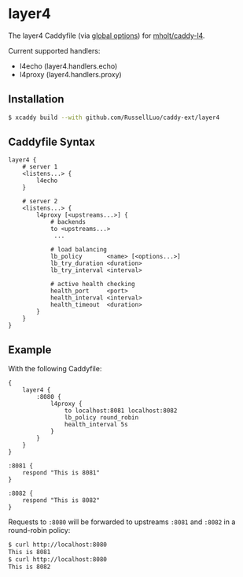 # layer4

The layer4 Caddyfile (via [global options](https://github.com/caddyserver/caddy/pull/3990)) for [mholt/caddy-l4](https://github.com/mholt/caddy-l4).

Current supported handlers:

- l4echo (layer4.handlers.echo)
- l4proxy (layer4.handlers.proxy)

## Installation

```bash
$ xcaddy build --with github.com/RussellLuo/caddy-ext/layer4
```

## Caddyfile Syntax

```
layer4 {
    # server 1
    <listens...> {
        l4echo
    }

    # server 2
    <listens...> {
        l4proxy [<upstreams...>] {
            # backends
            to <upstreams...>
        	 ...
    
            # load balancing
            lb_policy       <name> [<options...>]
            lb_try_duration <duration>
            lb_try_interval <interval>
    
            # active health checking
            health_port     <port>
            health_interval <interval>
            health_timeout  <duration>
        }
    }
}
```


## Example

With the following Caddyfile:

```
{
    layer4 {
        :8080 {
            l4proxy {
                to localhost:8081 localhost:8082
                lb_policy round_robin
                health_interval 5s
            }
        }
    }
}

:8081 {
    respond "This is 8081"
}

:8082 {
    respond "This is 8082"
}
```

Requests to `:8080` will be forwarded to upstreams `:8081` and `:8082` in a round-robin policy:

```bash
$ curl http://localhost:8080
This is 8081
$ curl http://localhost:8080
This is 8082
```
